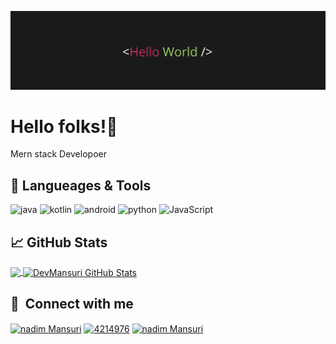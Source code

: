 

<!--
**DevMansuri/DevMansuri** is a ✨ _special_ ✨ repository because its `README.md` (this file) appears on your GitHub profile.

Here are some ideas to get you started:

- 🔭 I’m currently working on ...
- 🌱 I’m currently learning ...
- 👯 I’m looking to collaborate on ...
- 🤔 I’m looking for help with ...
- 💬 Ask me about ...
- 📫 How to reach me: ...
- 😄 Pronouns: ...
- ⚡ Fun fact: ...
-->

![Header](https://github.com/AashimaAhuja/AashimaAhuja/blob/main/images/banner.png)

# Hello folks!👋

Mern stack Developoer

## 🔧 Langueages & Tools
<p align='left'>
  <img src ="https://upload.wikimedia.org/wikipedia/en/thumb/3/30/Java_programming_language_logo.svg/1200px-Java_programming_language_logo.svg.png" alt="java" width="40" height="40">
  <img src ="https://upload.wikimedia.org/wikipedia/commons/thumb/d/d4/Kotlin_logo.svg/2560px-Kotlin_logo.svg.png" alt="kotlin" width="60" height="40">
  <img src ="https://upload.wikimedia.org/wikipedia/commons/thumb/f/f9/Android_logo_2.svg/120px-Android_logo_2.svg.png" alt="android" width="40" height="40">
  <img src ="https://upload.wikimedia.org/wikipedia/commons/thumb/c/c3/Python-logo-notext.svg/2048px-Python-logo-notext.svg.png" alt="python" width="40" height="40">
  <img src ="https://upload.wikimedia.org/wikipedia/commons/6/6a/JavaScript-logo.png" alt="JavaScript" width="40" height="40">

</p>


## &#x1f4c8; GitHub Stats
<a href="https://github.com/DevMansuri/DevMansuri">
  <img align="center" src="https://github-readme-stats.vercel.app/api/top-langs/?username=DevMansuri&title_color=ffffff&text_color=c9cacc&icon_color=2bbc8a&bg_color=1d1f21&langs_count=10" />
</a>
<a href="https://github.com/DevMansuri/DevMansuri">
  <img align="center" src="https://github-readme-stats.vercel.app/api?username=DevMansuri&show_icons=true&line_height=27&count_private=true&title_color=ffffff&text_color=c9cacc&icon_color=2bbc8a&bg_color=1d1f21" alt="DevMansuri GitHub Stats" />
</a>


## 🔗 &nbsp;**Connect with me**
<p align="left">
<a href="https://www.linkedin.com/in/nadim-mansuri" target="blank"><img align="center" src="https://raw.githubusercontent.com/rahuldkjain/github-profile-readme-generator/master/src/images/icons/Social/linked-in-alt.svg" alt="nadim Mansuri" height="30" width="40" /></a>
<a href="https://stackoverflow.com/users/16767737/devnadim" target="blank"><img align="center" src="https://raw.githubusercontent.com/rahuldkjain/github-profile-readme-generator/master/src/images/icons/Social/stack-overflow.svg" alt="4214976" height="30" width="40" /></a>
<a href="https://instagram.com/nadim2242" target="blank"><img align="center" src="https://raw.githubusercontent.com/rahuldkjain/github-profile-readme-generator/master/src/images/icons/Social/instagram.svg" alt="nadim Mansuri" height="30" width="40" /></a>



